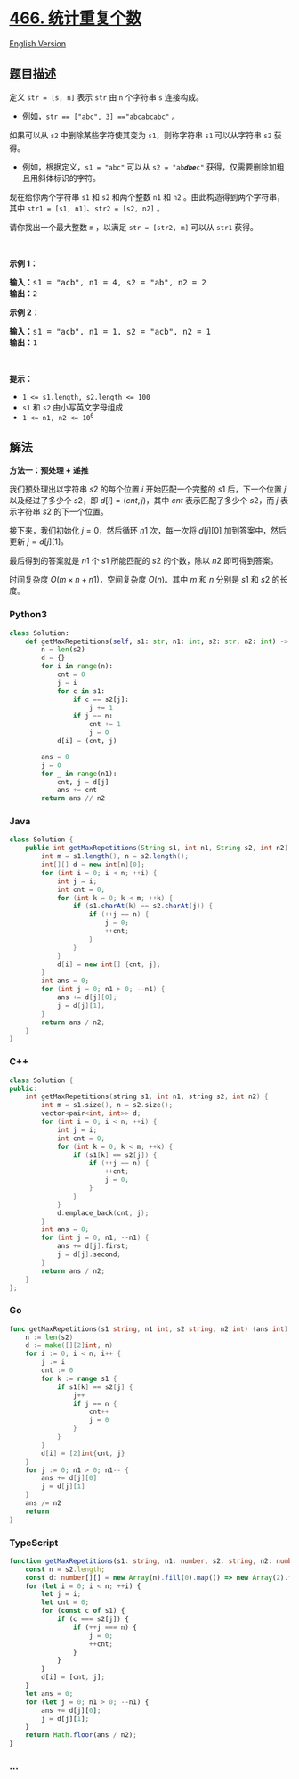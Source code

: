 # [466. 统计重复个数](https://leetcode.cn/problems/count-the-repetitions)

[English Version](/solution/0400-0499/0466.Count%20The%20Repetitions/README_EN.md)

## 题目描述

<!-- 这里写题目描述 -->

<p>定义 <code>str = [s, n]</code> 表示 <code>str</code> 由 <code>n</code> 个字符串 <code>s</code> 连接构成。</p>

<ul>
	<li>例如，<code>str == ["abc", 3] =="abcabcabc"</code> 。</li>
</ul>

<p>如果可以从 <code>s2</code><sub> </sub>中删除某些字符使其变为 <code>s1</code>，则称字符串 <code>s1</code><sub> </sub>可以从字符串 <code>s2</code> 获得。</p>

<ul>
	<li>例如，根据定义，<code>s1 = "abc"</code> 可以从 <code>s2 = "ab<em><strong>dbe</strong></em>c"</code> 获得，仅需要删除加粗且用斜体标识的字符。</li>
</ul>

<p>现在给你两个字符串 <code>s1</code> 和 <code>s2</code> 和两个整数 <code>n1</code> 和 <code>n2</code> 。由此构造得到两个字符串，其中 <code>str1 = [s1, n1]</code>、<code>str2 = [s2, n2]</code> 。</p>

<p>请你找出一个最大整数 <code>m</code> ，以满足 <code>str = [str2, m]</code> 可以从 <code>str1</code> 获得。</p>

<p> </p>

<p><strong>示例 1：</strong></p>

<pre>
<strong>输入：</strong>s1 = "acb", n1 = 4, s2 = "ab", n2 = 2
<strong>输出：</strong>2
</pre>

<p><strong>示例 2：</strong></p>

<pre>
<strong>输入：</strong>s1 = "acb", n1 = 1, s2 = "acb", n2 = 1
<strong>输出：</strong>1
</pre>

<p> </p>

<p><strong>提示：</strong></p>

<ul>
	<li><code>1 <= s1.length, s2.length <= 100</code></li>
	<li><code>s1</code> 和 <code>s2</code> 由小写英文字母组成</li>
	<li><code>1 <= n1, n2 <= 10<sup>6</sup></code></li>
</ul>

## 解法

<!-- 这里可写通用的实现逻辑 -->

**方法一：预处理 + 递推**

我们预处理出以字符串 $s2$ 的每个位置 $i$ 开始匹配一个完整的 $s1$ 后，下一个位置 $j$ 以及经过了多少个 $s2$，即 $d[i] = (cnt, j)$，其中 $cnt$ 表示匹配了多少个 $s2$，而 $j$ 表示字符串 $s2$ 的下一个位置。

接下来，我们初始化 $j=0$，然后循环 $n1$ 次，每一次将 $d[j][0]$ 加到答案中，然后更新 $j=d[j][1]$。

最后得到的答案就是 $n1$ 个 $s1$ 所能匹配的 $s2$ 的个数，除以 $n2$ 即可得到答案。

时间复杂度 $O(m \times n + n1)$，空间复杂度 $O(n)$。其中 $m$ 和 $n$ 分别是 $s1$ 和 $s2$ 的长度。

<!-- tabs:start -->

### **Python3**

<!-- 这里可写当前语言的特殊实现逻辑 -->

```python
class Solution:
    def getMaxRepetitions(self, s1: str, n1: int, s2: str, n2: int) -> int:
        n = len(s2)
        d = {}
        for i in range(n):
            cnt = 0
            j = i
            for c in s1:
                if c == s2[j]:
                    j += 1
                if j == n:
                    cnt += 1
                    j = 0
            d[i] = (cnt, j)

        ans = 0
        j = 0
        for _ in range(n1):
            cnt, j = d[j]
            ans += cnt
        return ans // n2
```

### **Java**

<!-- 这里可写当前语言的特殊实现逻辑 -->

```java
class Solution {
    public int getMaxRepetitions(String s1, int n1, String s2, int n2) {
        int m = s1.length(), n = s2.length();
        int[][] d = new int[n][0];
        for (int i = 0; i < n; ++i) {
            int j = i;
            int cnt = 0;
            for (int k = 0; k < m; ++k) {
                if (s1.charAt(k) == s2.charAt(j)) {
                    if (++j == n) {
                        j = 0;
                        ++cnt;
                    }
                }
            }
            d[i] = new int[] {cnt, j};
        }
        int ans = 0;
        for (int j = 0; n1 > 0; --n1) {
            ans += d[j][0];
            j = d[j][1];
        }
        return ans / n2;
    }
}
```

### **C++**

```cpp
class Solution {
public:
    int getMaxRepetitions(string s1, int n1, string s2, int n2) {
        int m = s1.size(), n = s2.size();
        vector<pair<int, int>> d;
        for (int i = 0; i < n; ++i) {
            int j = i;
            int cnt = 0;
            for (int k = 0; k < m; ++k) {
                if (s1[k] == s2[j]) {
                    if (++j == n) {
                        ++cnt;
                        j = 0;
                    }
                }
            }
            d.emplace_back(cnt, j);
        }
        int ans = 0;
        for (int j = 0; n1; --n1) {
            ans += d[j].first;
            j = d[j].second;
        }
        return ans / n2;
    }
};
```

### **Go**

```go
func getMaxRepetitions(s1 string, n1 int, s2 string, n2 int) (ans int) {
	n := len(s2)
	d := make([][2]int, n)
	for i := 0; i < n; i++ {
		j := i
		cnt := 0
		for k := range s1 {
			if s1[k] == s2[j] {
				j++
				if j == n {
					cnt++
					j = 0
				}
			}
		}
		d[i] = [2]int{cnt, j}
	}
	for j := 0; n1 > 0; n1-- {
		ans += d[j][0]
		j = d[j][1]
	}
	ans /= n2
	return
}
```

### **TypeScript**

```ts
function getMaxRepetitions(s1: string, n1: number, s2: string, n2: number): number {
    const n = s2.length;
    const d: number[][] = new Array(n).fill(0).map(() => new Array(2).fill(0));
    for (let i = 0; i < n; ++i) {
        let j = i;
        let cnt = 0;
        for (const c of s1) {
            if (c === s2[j]) {
                if (++j === n) {
                    j = 0;
                    ++cnt;
                }
            }
        }
        d[i] = [cnt, j];
    }
    let ans = 0;
    for (let j = 0; n1 > 0; --n1) {
        ans += d[j][0];
        j = d[j][1];
    }
    return Math.floor(ans / n2);
}
```

### **...**

```

```

<!-- tabs:end -->
